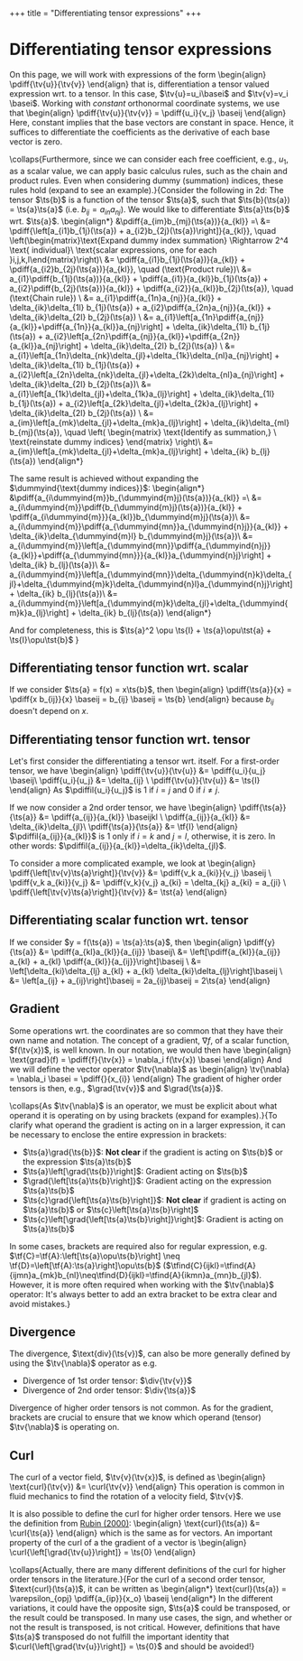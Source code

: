 +++
title = "Differentiating tensor expressions"
+++

# Differentiating tensor expressions
On this page, we will work with expressions of the form
\begin{align}
\pdiff{\tv{u}}{\tv{v}}
\end{align}
that is, differentiation a tensor valued expression wrt. to a tensor. In this case, $\tv{u}=u_i\basei$ and $\tv{v}=v_i \basei$. Working with *constant* orthonormal coordinate systems, we use that
\begin{align}
\pdiff{\tv{u}}{\tv{v}} = \pdiff{u_i}{v_j} \baseij
\end{align}
Here, constant implies that the base vectors are constant in space. Hence, it suffices to differentiate the coefficients as the derivative of each base vector is zero. 

\collaps{Furthermore, since we can consider each free coefficient, e.g., $u_1$, as a scalar value, we can apply basic calculus rules, such as the chain and product rules. Even when considering dummy (summation) indices, these rules hold (expand to see an example).}{Consider the following in 2d: 
The tensor $\ts{b}$ is a function of the tensor $\ts{a}$, such that $\ts{b}(\ts{a}) = \ts{a}\ts{a}$ (i.e. $b_{ij} = a_{in}a_{nj}$). We would like to differentiate $\ts{a}\ts{b}$ wrt. $\ts{a}$. 
\begin{align*}
&\pdiff{a_{im}b_{mj}(\ts{a})}{a_{kl}} =\\
&= \pdiff{\left[a_{i1}b_{1j}(\ts{a}) + a_{i2}b_{2j}(\ts{a})\right]}{a_{kl}}, \quad \left(\begin{matrix}\text{Expand dummy index summation}  \Rightarrow 2^4 \text{ individual}\\ \text{scalar expressions, one for each }i,j,k,l\end{matrix}\right)\\
&= \pdiff{a_{i1}b_{1j}(\ts{a})}{a_{kl}} + \pdiff{a_{i2}b_{2j}(\ts{a})}{a_{kl}}, \quad (\text{Product rule})\\
&= a_{i1}\pdiff{b_{1j}(\ts{a})}{a_{kl}} + \pdiff{a_{i1}}{a_{kl}}b_{1j}(\ts{a}) + a_{i2}\pdiff{b_{2j}(\ts{a})}{a_{kl}} + \pdiff{a_{i2}}{a_{kl}}b_{2j}(\ts{a}), \quad (\text{Chain rule}) \\
&= a_{i1}\pdiff{a_{1n}a_{nj}}{a_{kl}} + \delta_{ik}\delta_{1l} b_{1j}(\ts{a}) + a_{i2}\pdiff{a_{2n}a_{nj}}{a_{kl}} + \delta_{ik}\delta_{2l} b_{2j}(\ts{a}) \\
&= a_{i1}\left[a_{1n}\pdiff{a_{nj}}{a_{kl}}+\pdiff{a_{1n}}{a_{kl}}a_{nj}\right] + \delta_{ik}\delta_{1l} b_{1j}(\ts{a}) + a_{i2}\left[a_{2n}\pdiff{a_{nj}}{a_{kl}}+\pdiff{a_{2n}}{a_{kl}}a_{nj}\right] + \delta_{ik}\delta_{2l} b_{2j}(\ts{a}) \\
&= a_{i1}\left[a_{1n}\delta_{nk}\delta_{jl}+\delta_{1k}\delta_{nl}a_{nj}\right] + \delta_{ik}\delta_{1l} b_{1j}(\ts{a}) + a_{i2}\left[a_{2n}\delta_{nk}\delta_{jl}+\delta_{2k}\delta_{nl}a_{nj}\right] + \delta_{ik}\delta_{2l} b_{2j}(\ts{a})\\
&= a_{i1}\left[a_{1k}\delta_{jl}+\delta_{1k}a_{lj}\right] + \delta_{ik}\delta_{1l} b_{1j}(\ts{a}) + a_{i2}\left[a_{2k}\delta_{jl}+\delta_{2k}a_{lj}\right] + \delta_{ik}\delta_{2l} b_{2j}(\ts{a}) \\
&= a_{im}\left[a_{mk}\delta_{jl}+\delta_{mk}a_{lj}\right] + \delta_{ik}\delta_{ml} b_{mj}(\ts{a}), \quad \left( \begin{matrix} \text{Identify as summation,} \\ \text{reinstate dummy indices} \end{matrix} \right)\\
&= a_{im}\left[a_{mk}\delta_{jl}+\delta_{mk}a_{lj}\right] + \delta_{ik} b_{lj}(\ts{a})
\end{align*}

The same result is achieved without expanding the $\dummyind{\text{dummy indices}}$:
\begin{align*}
&\pdiff{a_{i\dummyind{m}}b_{\dummyind{m}j}(\ts{a})}{a_{kl}} =\\
&= a_{i\dummyind{m}}\pdiff{b_{\dummyind{m}j}(\ts{a})}{a_{kl}} + \pdiff{a_{i\dummyind{m}}}{a_{kl}}b_{\dummyind{m}j}(\ts{a})\\
&= a_{i\dummyind{m}}\pdiff{a_{\dummyind{mn}}a_{\dummyind{n}j}}{a_{kl}} + \delta_{ik}\delta_{\dummyind{m}l} b_{\dummyind{m}j}(\ts{a})\\
&= a_{i\dummyind{m}}\left[a_{\dummyind{mn}}\pdiff{a_{\dummyind{n}j}}{a_{kl}}+\pdiff{a_{\dummyind{mn}}}{a_{kl}}a_{\dummyind{n}j}\right] + \delta_{ik} b_{lj}(\ts{a})\\
&= a_{i\dummyind{m}}\left[a_{\dummyind{mn}}\delta_{\dummyind{n}k}\delta_{jl}+\delta_{\dummyind{m}k}\delta_{\dummyind{n}l}a_{\dummyind{n}j}\right] + \delta_{ik} b_{lj}(\ts{a})\\
&= a_{i\dummyind{m}}\left[a_{\dummyind{m}k}\delta_{jl}+\delta_{\dummyind{m}k}a_{lj}\right] + \delta_{ik} b_{lj}(\ts{a})
\end{align*}

And for completeness, this is $\ts{a}^2 \opu \ts{I} + \ts{a}\opu\tst{a} + \ts{I}\opu\tst{b}$
}

## Differentiating tensor function wrt. scalar
If we consider $\ts{a} = f(x) = x\ts{b}$, then 
\begin{align}
\pdiff{\ts{a}}{x} = \pdiff{x b_{ij}}{x} \baseij = b_{ij} \baseij = \ts{b}
\end{align}
because $b_{ij}$ doesn't depend on $x$.

## Differentiating tensor function wrt. tensor
Let's first consider the differentiating a tensor wrt. itself. For a first-order tensor, we have
\begin{align}
\pdiff{\tv{u}}{\tv{u}} &= \pdiff{u_i}{u_j} \baseij\\
\pdiff{u_i}{u_j} &= \delta_{ij} \\
\pdiff{\tv{u}}{\tv{u}} &= \ts{I}
\end{align}
As $\pdiffil{u_i}{u_j}$ is 1 if $i=j$ and 0 if $i\neq j$. 

If we now consider a 2nd order tensor, we have
\begin{align}
\pdiff{\ts{a}}{\ts{a}} &= \pdiff{a_{ij}}{a_{kl}} \baseijkl \\
\pdiff{a_{ij}}{a_{kl}} &= \delta_{ik}\delta_{jl}\\
\pdiff{\ts{a}}{\ts{a}} &= \tf{I}
\end{align}
$\pdiffil{a_{ij}}{a_{kl}}$ is 1 only if $i=k$ and $j=l$, otherwise, it is zero. In other words: $\pdiffil{a_{ij}}{a_{kl}}=\delta_{ik}\delta_{jl}$. 

To consider a more complicated example, we look at
\begin{align}
\pdiff{\left[\tv{v}\ts{a}\right]}{\tv{v}} &= \pdiff{v_k a_{ki}}{v_j} \baseij \\
\pdiff{v_k a_{ki}}{v_j} &= \pdiff{v_k}{v_j} a_{ki} = \delta_{kj} a_{ki} = a_{ji} \\
\pdiff{\left[\tv{v}\ts{a}\right]}{\tv{v}} &= \tst{a}
\end{align}

## Differentiating scalar function wrt. tensor
If we consider $y = f(\ts{a}) = \ts{a}:\ts{a}$, then
\begin{align}
\pdiff{y}{\ts{a}} &= \pdiff{a_{kl}a_{kl}}{a_{ij}} \baseij\\
&= \left[\pdiff{a_{kl}}{a_{ij}} a_{kl} + a_{kl} \pdiff{a_{kl}}{a_{ij}}\right]\baseij \\
&= \left[\delta_{ki}\delta_{lj} a_{kl} + a_{kl} \delta_{ki}\delta_{lj}\right]\baseij \\
&= \left[a_{ij} + a_{ij}\right]\baseij = 2a_{ij}\baseij = 2\ts{a}
\end{align}

## Gradient
Some operations wrt. the coordinates are so common that they have their own name and notation. The concept of a gradient, $\nabla f$, of a scalar function, $f(\tv{x})$, is well known. In our notation, we would then have
\begin{align}
\text{grad}(f) = \pdiff{f}{\tv{x}} = \nabla_i f(\tv{x}) \basei
\end{align}
And we will define the vector operator $\tv{\nabla}$ as 
\begin{align}
\tv{\nabla} = \nabla_i \basei = \pdiff{}{x_{i}}
\end{align}
The gradient of higher order tensors is then, e.g., $\grad{\tv{v}}$ and $\grad{\ts{a}}$.

\collaps{As $\tv{\nabla}$ is an operator, we must be explicit about what operand it is operating on by using brackets (expand for examples).}{To clarify what operand the gradient is acting on in a larger expression, it can be necessary to enclose the entire expression in brackets:

* $\ts{a}\grad{\ts{b}}$: **Not clear** if the gradient is acting on $\ts{b}$ or the expression $\ts{a}\ts{b}$
* $\ts{a}\left[\grad{\ts{b}}\right]$: Gradient acting on $\ts{b}$
* $\grad{\left[\ts{a}\ts{b}\right]}$: Gradient acting on the expression $\ts{a}\ts{b}$
* $\ts{c}\grad{\left[\ts{a}\ts{b}\right]}$: **Not clear** if gradient is acting on $\ts{a}\ts{b}$ or $\ts{c}\left[\ts{a}\ts{b}\right]$
* $\ts{c}\left[\grad{\left[\ts{a}\ts{b}\right]}\right]$: Gradient is acting on $\ts{a}\ts{b}$

In some cases, brackets are required also for regular expression, e.g. $\tf{C}=\tf{A}:\left[\ts{a}\opu\ts{b}\right] \neq \tf{D}=\left[\tf{A}:\ts{a}\right]\opu\ts{b}$ ($\tfind{C}{ijkl}=\tfind{A}{ijmn}a_{mk}b_{nl}\neq\tfind{D}{ijkl}=\tfind{A}{ikmn}a_{mn}b_{jl}$). However, it is more often required when working with the $\tv{\nabla}$ operator: It's always better to add an extra bracket to be extra clear and avoid mistakes.}

## Divergence
The divergence, $\text{div}(\ts{v})$, can also be more generally defined by using the $\tv{\nabla}$ operator as e.g.
* Divergence of 1st order tensor: $\div{\tv{v}}$
* Divergence of 2nd order tensor: $\div{\ts{a}}$

Divergence of higher order tensors is not common. As for the gradient, brackets are crucial to ensure that we know which operand (tensor) $\tv{\nabla}$ is operating on.

## Curl
The curl of a vector field, $\tv{v}(\tv{x})$, is defined as
\begin{align}
\text{curl}(\tv{v}) &= \curl{\tv{v}}
\end{align}
This operation is common in fluid mechanics to find the rotation of a velocity field, $\tv{v}$. 

It is also possible to define the curl for higher order tensors. Here we use the definition from [Rubin (2000)](https://doi.org/10.1007/978-94-015-9379-3_2):
\begin{align}
\text{curl}(\ts{a}) &= \curl{\ts{a}}
\end{align}
which is the same as for vectors. An important property of the curl of a the gradient of a vector is
\begin{align}
\curl{\left[\grad{\tv{u}}\right]} = \ts{0}
\end{align}

\collaps{Actually, there are many different definitions of the curl for higher order tensors in the literature.}{For the curl of a second order tensor, $\text{curl}(\ts{a})$, it can be written as 
\begin{align*}
\text{curl}(\ts{a}) = \varepsilon_{opj} \pdiff{a_{ip}}{x_o} \baseij
\end{align*}
In the different variations, it could have the opposite sign, $\ts{a}$ could be transposed, or the result could be transposed. In many use cases, the sign, and whether or not the result is transposed, is not critical. However, definitions that have $\ts{a}$ transposed do not fulfill the important identity that $\curl{\left[\grad{\tv{u}}\right]} = \ts{0}$ and should be avoided!}
